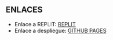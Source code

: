 ## ENLACES

- Enlace a REPLIT: [REPLIT](https://repl.it/join/cidqnmph-alu0100305838)
- Enlace a despliegue: [GITHUB PAGES](https://ull-mfp-aet-2021.github.io/p04-t0-aprender-jekyll-alu0100305838/)

